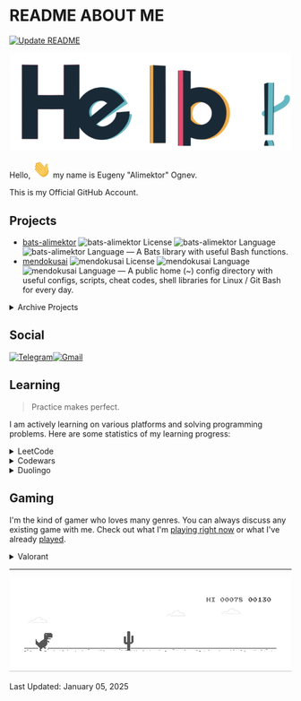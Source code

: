 # README ABOUT ME #

[![Update README](https://github.com/Alimektor/Alimektor/actions/workflows/update-readme.yml/badge.svg)](https://github.com/Alimektor/Alimektor/actions/workflows/update-readme.yml)

![Hello](images/general/hello.gif)

Hello, <img src="images/general/hi.gif" width="32px" height="32px"> my name is Eugeny "Alimektor" Ognev.

This is my Official GitHub Account.

## Projects ##

- [bats-alimektor](https://github.com/Alimektor/bats-alimektor) ![bats-alimektor License](https://img.shields.io/github/license/Alimektor/bats-alimektor.svg?style=plastic) ![bats-alimektor Language](https://img.shields.io/github/languages/top/Alimektor/bats-alimektor.svg?style=plastic) ![bats-alimektor Language](https://img.shields.io/github/stars/Alimektor/bats-alimektor.svg?style=plastic) — A Bats library with useful Bash functions.
- [mendokusai](https://github.com/Alimektor/mendokusai) ![mendokusai License](https://img.shields.io/github/license/Alimektor/mendokusai.svg?style=plastic) ![mendokusai Language](https://img.shields.io/github/languages/top/Alimektor/mendokusai.svg?style=plastic) ![mendokusai Language](https://img.shields.io/github/stars/Alimektor/mendokusai.svg?style=plastic) — A public home (~) config directory with useful configs, scripts, cheat codes, shell libraries for Linux / Git Bash for every day.

<details>
<summary>Archive Projects</summary>

- [shelldoc](https://github.com/Alimektor/shelldoc) ![shelldoc License](https://img.shields.io/github/license/Alimektor/shelldoc.svg?style=plastic) ![shelldoc Language](https://img.shields.io/github/languages/top/Alimektor/shelldoc.svg?style=plastic) ![shelldoc Language](https://img.shields.io/github/stars/Alimektor/shelldoc.svg?style=plastic) — A simple utility for creating Tomdoc style documentation for bash script.

- [git-sync](https://github.com/Alimektor/git-sync) ![git-sync License](https://img.shields.io/github/license/Alimektor/git-sync.svg?style=plastic) ![git-sync Language](https://img.shields.io/github/languages/top/Alimektor/git-sync.svg?style=plastic) ![git-sync Language](https://img.shields.io/github/stars/Alimektor/git-sync.svg?style=plastic) — A template with magic aliases, hooks, services for Git repository auto-synchronization between different devices.

- [ballistic-game-cpp-clr](https://github.com/Alimektor/ballistic-game-cpp-clr) ![ballistic-game-cpp-clr License](https://img.shields.io/github/license/Alimektor/ballistic-game-cpp-clr.svg?style=plastic) ![ballistic-game-cpp-clr Language](https://img.shields.io/github/languages/top/Alimektor/ballistic-game-cpp-clr.svg?style=plastic) ![ballistic-game-cpp-clr Language](https://img.shields.io/github/stars/Alimektor/ballistic-game-cpp-clr.svg?style=plastic) — One day someone asked me to write a program for modeling the Ballistic Game. Using the capabilities of the modern Internet, I did it. 

- [hyphenation-rules-cpp-clr](https://github.com/Alimektor/hyphenation-rules-cpp-clr) ![hyphenation-rules-cpp-clr License](https://img.shields.io/github/license/Alimektor/hyphenation-rules-cpp-clr.svg?style=plastic) ![hyphenation-rules-cpp-clr Language](https://img.shields.io/github/languages/top/Alimektor/hyphenation-rules-cpp-clr.svg?style=plastic) ![hyphenation-rules-cpp-clr Language](https://img.shields.io/github/stars/Alimektor/hyphenation-rules-cpp-clr.svg?style=plastic) — One day some girl asked me to write a program for Hyphenation Rules. Using the capabilities of the modern Internet, I did it. 

- [battleship-cpp-clr](https://github.com/Alimektor/battleship-cpp-clr) ![battleship-cpp-clr License](https://img.shields.io/github/license/Alimektor/battleship-cpp-clr.svg?style=plastic) ![battleship-cpp-clr Language](https://img.shields.io/github/languages/top/Alimektor/battleship-cpp-clr.svg?style=plastic) ![battleship-cpp-clr Language](https://img.shields.io/github/stars/Alimektor/battleship-cpp-clr.svg?style=plastic) — One day someone asked me to write a program to play Battleship. Using the power of the modern Internet, I did it.

- [solar-system-model-cpp-clr](https://github.com/Alimektor/solar-system-model-cpp-clr) ![solar-system-model-cpp-clr License](https://img.shields.io/github/license/Alimektor/solar-system-model-cpp-clr.svg?style=plastic) ![solar-system-model-cpp-clr Language](https://img.shields.io/github/languages/top/Alimektor/solar-system-model-cpp-clr.svg?style=plastic) ![solar-system-model-cpp-clr Language](https://img.shields.io/github/stars/Alimektor/solar-system-model-cpp-clr.svg?style=plastic) — One day someone asked me to write a program for modeling the Solar System. Using the capabilities of the modern Internet, I did it.
</details>


## Social ##

[![Telegram](https://img.shields.io/badge/Telegram-2CA5E0?style=for-the-badge&logo=telegram&logoColor=white)](https://t.me/alimektor)[![Gmail](https://img.shields.io/badge/Gmail-D14836?style=for-the-badge&logo=gmail&logoColor=white)](mailto:alimektor@gmail.com?subject=%5BGitHub%5D%20SUBJECT&body=Hello%2C%20Alimektor%0D%0A%0D%0A1.%20WHO%20ARE%20YOU.%0D%0A2.%20WHAT%20YOU%20NEED.%0D%0A3.%20YOUR%20QUESTION%20OR%20OFFER.%0D%0A4.%20YOUR%20EXPECTATIONS.)

## Learning ##

> Practice makes perfect.

I am actively learning on various platforms and solving programming problems. Here are some statistics of my learning progress:

<details>

<summary>LeetCode</summary>

I like LeetCode. I don't have time to go through it that often at the moment, but it keeps me going.

[![LeetCode user Alimektor](https://img.shields.io/badge/dynamic/json?style=for-the-badge&labelColor=black&color=%23ffa116&label=Ranking&query=ranking&url=https%3A%2F%2Fleetcode-badge.vercel.app%2Fapi%2Fusers%2FAlimektor&logo=leetcode&logoColor=yellow)](https://leetcode.com/Alimektor/)

[![LeetCode user Alimektor](https://img.shields.io/badge/dynamic/json?style=for-the-badge&labelColor=black&color=%23ffa116&label=Solved&query=solvedOverTotal&url=https%3A%2F%2Fleetcode-badge.vercel.app%2Fapi%2Fusers%2FAlimektor&logo=leetcode&logoColor=yellow)](https://leetcode.com/Alimektor/)

[![LeetCode user Alimektor](https://img.shields.io/badge/dynamic/json?style=for-the-badge&labelColor=black&color=%23ffa116&label=Solved&query=solvedPercentage&url=https%3A%2F%2Fleetcode-badge.vercel.app%2Fapi%2Fusers%2FAlimektor&logo=leetcode&logoColor=yellow)](https://leetcode.com/Alimektor/)

</details>

<details>

<summary>Codewars</summary>

Codewars is a platform where you can learn some syntactic sugar for a certain. I usually use it to quickly learn the basics of some language with examples.

<a href="https://www.codewars.com/users/Alimektor"><img src="https://www.codewars.com/users/Alimektor/badges/large" alt="Codewars"></a>

</details>

<details>

<summary>Duolingo</summary>

Most likely, this app is just good practice for a taxi ride. But friends are on the app and a little practice is good. Plus it disciplines me to build useful habits.

<a href="https://www.duolingo.com/profile/Alimektor"><img src="https://duolingo-stats-card.vercel.app/api?username=Alimektor&theme=purple-gang" alt="Duolingo"></a>

</details>

## Gaming ##

I'm the kind of gamer who loves many genres. You can always discuss any existing game with me. Check out what I'm [playing right now](https://www.igdb.com/users/alimektor/lists/playing) or what I've already [played](https://www.igdb.com/users/alimektor/lists/played).

<details>

<summary>Valorant</summary>

Yeah, I'm playing Valorant. Just not alone.

[![Valorant Badge](https://img.shields.io/badge/Valorant-FA4454?logo=valorant&logoColor=fff&style=flat-square)](https://tracker.gg/valorant/profile/riot/%E3%82%A2%E3%83%AA%E3%83%A1%E3%82%AF%E3%82%BF%23%E3%82%A2%E3%83%AC%E3%83%8D%E3%82%AF%E3%83%88/overview)

</details>

----

![Dino](images/general/dino.gif)

Last Updated: January 05, 2025
